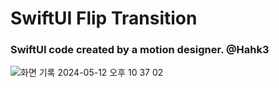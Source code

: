 # SwiftUI Flip Transition
### SwiftUI code created by a motion designer. @Hahk3

![화면 기록 2024-05-12 오후 10 37 02](https://github.com/Hahk3/Hahk3SwiftUI_FlipTransition/assets/20663133/be1fe44e-f2f9-452d-92f5-c624a2a45973)
